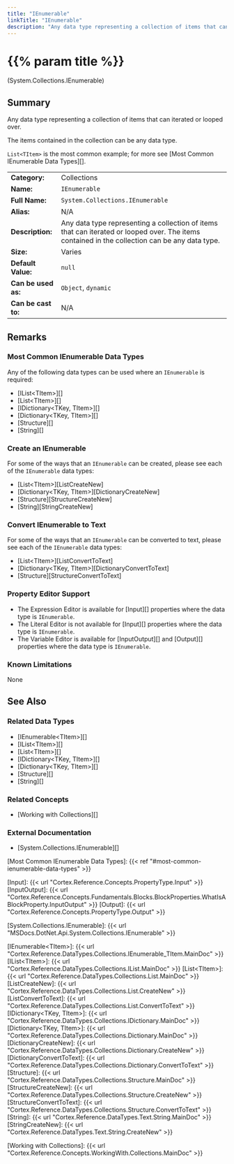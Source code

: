 ```yaml
---
title: "IEnumerable"
linkTitle: "IEnumerable"
description: "Any data type representing a collection of items that can iterated or looped over. The items contained in the collection can be any data type. `List<TItem>` is the most common example."
---
```


# {{% param title %}}

<p class="namespace">(System.Collections.IEnumerable)</p>

## Summary

Any data type representing a collection of items that can iterated or looped over.

The items contained in the collection can be any data type.

`List<TItem>` is the most common example; for more see [Most Common IEnumerable Data Types][].

| | |
|-|-|
| **Category:**          | Collections                                                   |
| **Name:**              | `IEnumerable`                                                 |
| **Full Name:**         | `System.Collections.IEnumerable`                              |
| **Alias:**             | N/A                                                           |
| **Description:**       | Any data type representing a collection of items that can iterated or looped over. The items contained in the collection can be any data type.     |
| **Size:**              | Varies                                                        |
| **Default Value:**     | `null`                                                        |
| **Can be used as:**    | `Object`, `dynamic`                                           |
| **Can be cast to:**    | N/A                                                           |

## Remarks

### Most Common IEnumerable Data Types

Any of the following data types can be used where an `IEnumerable` is required:

* [IList&lt;TItem&gt;][]
* [List&lt;TItem&gt;][]
* [IDictionary&lt;TKey, TItem&gt;][]
* [Dictionary&lt;TKey, TItem&gt;][]
* [Structure][]
* [String][]

### Create an IEnumerable

For some of the ways that an `IEnumerable` can be created, please see each of the `IEnumerable` data types:

* [List&lt;TItem&gt;][ListCreateNew]
* [Dictionary&lt;TKey, TItem&gt;][DictionaryCreateNew]
* [Structure][StructureCreateNew]
* [String][StringCreateNew]

### Convert IEnumerable to Text

For some of the ways that an `IEnumerable` can be converted to text, please see each of the `IEnumerable` data types:

* [List&lt;TItem&gt;][ListConvertToText]
* [Dictionary&lt;TKey, TItem&gt;][DictionaryConvertToText]
* [Structure][StructureConvertToText]

### Property Editor Support

* The Expression Editor is available for [Input][] properties where the data type is `IEnumerable`.
* The Literal Editor is not available for [Input][] properties where the data type is `IEnumerable`.
* The Variable Editor is available for [InputOutput][] and [Output][] properties where the data type is `IEnumerable`.

### Known Limitations

None

## See Also

### Related Data Types

* [IEnumerable&lt;TItem&gt;][]
* [IList&lt;TItem&gt;][]
* [List&lt;TItem&gt;][]
* [IDictionary&lt;TKey, TItem&gt;][]
* [Dictionary&lt;TKey, TItem&gt;][]
* [Structure][]
* [String][]

### Related Concepts

* [Working with Collections][]

### External Documentation

* [System.Collections.IEnumerable][]

[Most Common IEnumerable Data Types]: {{< ref "#most-common-ienumerable-data-types" >}}

[Input]: {{< url "Cortex.Reference.Concepts.PropertyType.Input" >}}
[InputOutput]: {{< url "Cortex.Reference.Concepts.Fundamentals.Blocks.BlockProperties.WhatIsABlockProperty.InputOutput" >}}
[Output]: {{< url "Cortex.Reference.Concepts.PropertyType.Output" >}}

[System.Collections.IEnumerable]: {{< url "MSDocs.DotNet.Api.System.Collections.IEnumerable" >}}

[IEnumerable&lt;TItem&gt;]: {{< url "Cortex.Reference.DataTypes.Collections.IEnumerable_TItem.MainDoc" >}}
[IList&lt;TItem&gt;]: {{< url "Cortex.Reference.DataTypes.Collections.IList.MainDoc" >}}
[List&lt;TItem&gt;]: {{< url "Cortex.Reference.DataTypes.Collections.List.MainDoc" >}}
[ListCreateNew]: {{< url "Cortex.Reference.DataTypes.Collections.List.CreateNew" >}}
[ListConvertToText]: {{< url "Cortex.Reference.DataTypes.Collections.List.ConvertToText" >}}
[IDictionary&lt;TKey, TItem&gt;]: {{< url "Cortex.Reference.DataTypes.Collections.IDictionary.MainDoc" >}}
[Dictionary&lt;TKey, TItem&gt;]: {{< url "Cortex.Reference.DataTypes.Collections.Dictionary.MainDoc" >}}
[DictionaryCreateNew]: {{< url "Cortex.Reference.DataTypes.Collections.Dictionary.CreateNew" >}}
[DictionaryConvertToText]: {{< url "Cortex.Reference.DataTypes.Collections.Dictionary.ConvertToText" >}}
[Structure]: {{< url "Cortex.Reference.DataTypes.Collections.Structure.MainDoc" >}}
[StructureCreateNew]: {{< url "Cortex.Reference.DataTypes.Collections.Structure.CreateNew" >}}
[StructureConvertToText]: {{< url "Cortex.Reference.DataTypes.Collections.Structure.ConvertToText" >}}
[String]: {{< url "Cortex.Reference.DataTypes.Text.String.MainDoc" >}}
[StringCreateNew]: {{< url "Cortex.Reference.DataTypes.Text.String.CreateNew" >}}

[Working with Collections]: {{< url "Cortex.Reference.Concepts.WorkingWith.Collections.MainDoc" >}}
